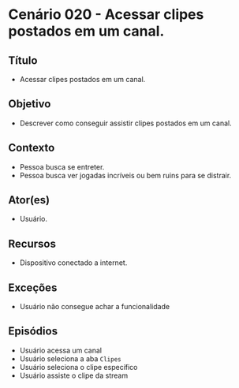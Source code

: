 # Cenário 020 - Acessar clipes postados em um canal.

## Título
* Acessar clipes postados em um canal.

## Objetivo
* Descrever como conseguir assistir clipes postados em um canal.

## Contexto
* Pessoa busca se entreter.
* Pessoa busca ver jogadas incríveis ou bem ruins para se distrair.

## Ator(es)
* Usuário.

## Recursos
* Dispositivo conectado a internet.

## Exceções
* Usuário não consegue achar a funcionalidade

## Episódios
* Usuário acessa um canal
* Usuário seleciona a aba ```Clipes```
* Usuário seleciona o clipe específico
* Usuário assiste o clipe da stream
